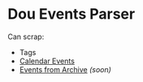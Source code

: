 # Dou Events Parser

Can scrap:
- Tags
- [Calendar Events](https://dou.ua/calendar/)
- [Events from Archive](https://dou.ua/calendar/archive/) *(soon)*
